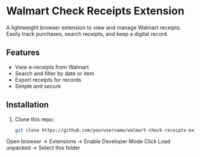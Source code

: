 # Walmart Check Receipts Extension

A lightweight browser extension to view and manage Walmart receipts.  
Easily track purchases, search receipts, and keep a digital record.

## Features
- View e-receipts from Walmart
- Search and filter by date or item
- Export receipts for records
- Simple and secure

## Installation
1. Clone this repo:
   ```bash
   git clone https://github.com/yourusername/walmart-check-receipts-extension.git
Open browser → Extensions → Enable Developer Mode
Click Load unpacked → Select this folder
